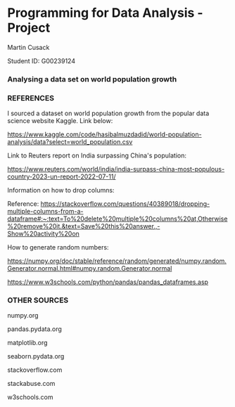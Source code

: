 # Programming for Data Analysis - Project

Martin Cusack 

Student ID: G00239124

### Analysing a data set on world population growth

### REFERENCES

I sourced a dataset on world population growth from the popular data science website Kaggle. Link below:

https://www.kaggle.com/code/hasibalmuzdadid/world-population-analysis/data?select=world_population.csv

Link to Reuters report on India surpassing China's population: 

https://www.reuters.com/world/india/india-surpass-china-most-populous-country-2023-un-report-2022-07-11/

Information on how to drop columns:

Reference: https://stackoverflow.com/questions/40389018/dropping-multiple-columns-from-a-dataframe#:~:text=To%20delete%20multiple%20columns%20at,Otherwise%20remove%20it.&text=Save%20this%20answer.,-Show%20activity%20on

How to generate random numbers:

https://numpy.org/doc/stable/reference/random/generated/numpy.random.Generator.normal.html#numpy.random.Generator.normal

https://www.w3schools.com/python/pandas/pandas_dataframes.asp

### OTHER SOURCES

numpy.org

pandas.pydata.org

matplotlib.org

seaborn.pydata.org

stackoverflow.com

stackabuse.com

w3schools.com
